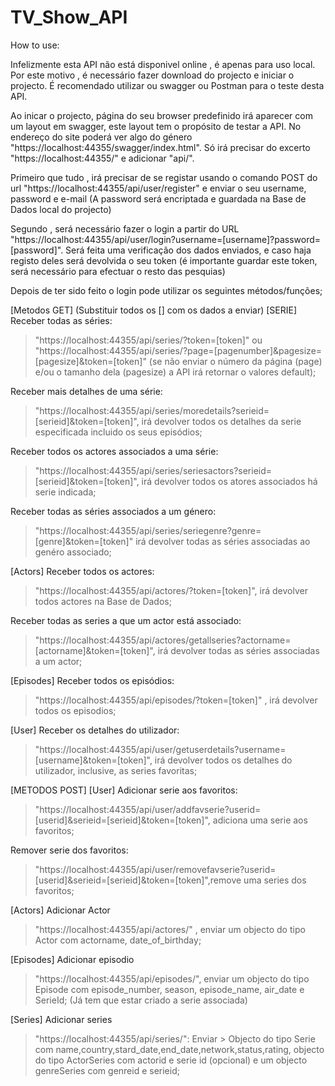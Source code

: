 # TV_Show_API
How to use:

Infelizmente esta API não está disponivel online , é apenas para uso local. Por este motivo , é necessário fazer download do projecto e iniciar o projecto.
É recomendado utilizar ou swagger ou Postman para o teste desta API.

Ao inicar o projecto,  página do seu browser predefinido irá aparecer com um layout em swagger, este layout tem o propósito de testar a API. 
No endereço do site poderá ver algo do género "https://localhost:44355/swagger/index.html".
Só irá precisar do excerto "https://localhost:44355/" e adicionar "api/".

Primeiro que tudo , irá precisar de se registar usando o comando POST do url "https://localhost:44355/api/user/register" e enviar o seu username, password e e-mail
(A password será encriptada e guardada na Base de Dados local do projecto)

Segundo , será necessário fazer o login a partir do URL "https://localhost:44355/api/user/login?username=[username]?password=[password]". 
Será feita uma verificação dos dados enviados, e caso haja registo deles será devolvida o seu token (é importante guardar este token,
será necessário para efectuar o resto das pesquias)

Depois de ter sido feito o login pode utilizar os seguintes métodos/funções;

[Metodos GET] (Substituir todos os [] com os dados a enviar)
[SERIE]
Receber todas as séries:
>"https://localhost:44355/api/series/?token=[token]" ou "https://localhost:44355/api/series/?page=[pagenumber]&pagesize=[pagesize]&token=[token]" (se não enviar o número
da página (page) e/ou o tamanho dela (pagesize) a API irá retornar o valores default);

Receber mais detalhes de uma série:
>"https://localhost:44355/api/series/moredetails?serieid=[serieid]&token=[token]", irá devolver todos os detalhes da serie especificada incluido os seus episódios;

Receber todos os actores associados a uma série:
>"https://localhost:44355/api/series/seriesactors?serieid=[serieid]&token=[token]", irá devolver todos os atores associados há serie indicada;

Receber todas as séries associados a um género:
>"https://localhost:44355/api/series/seriegenre?genre=[genre]&token=[token]" irá devolver todas as séries associadas ao genéro associado;

[Actors]
Receber todos os actores:
>"https://localhost:44355/api/actores/?token=[token]", irá devolver todos actores na Base de Dados;

Receber todas as series a que um actor está associado:
>"https://localhost:44355/api/actores/getallseries?actorname=[actorname]&token=[token]", irá devolver todas as séries associadas a um actor;

[Episodes]
Receber todos os episódios:
>"https://localhost:44355/api/episodes/?token=[token]" , irá devolver todos os episodios;

[User]
Receber os detalhes do utilizador:
>"https://localhost:44355/api/user/getuserdetails?username=[username]&token=[token]", irá devolver todos os detalhes do utilizador, inclusive, as series favoritas;

[METODOS POST]
[User]
Adicionar serie aos favoritos:
>"https://localhost:44355/api/user/addfavserie?userid=[userid]&serieid=[serieid]&token=[token]", adiciona uma serie aos favoritos;

Remover serie dos favoritos:
>"https://localhost:44355/api/user/removefavserie?userid=[userid]&serieid=[serieid]&token=[token]",remove uma series dos favoritos;

[Actors]
Adicionar Actor
>"https://localhost:44355/api/actores/" , enviar um objecto do tipo Actor com actorname, date_of_birthday;

[Episodes]
Adicionar episodio
>"https://localhost:44355/api/episodes/", enviar um objecto do tipo Episode com episode_number, season, episode_name, air_date e SerieId; (Já tem que estar criado a serie associada) 

[Series]
Adicionar series
>"https://localhost:44355/api/series/":
Enviar > Objecto do tipo Serie com name,country,stard_date,end_date,network,status,rating, objecto do tipo ActorSeries com actorid e serie id (opcional) e um objecto
          genreSeries com genreid e serieid;
       

